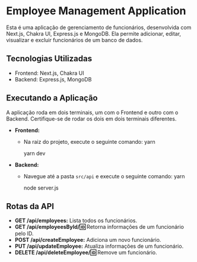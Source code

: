 # Employee Management Application

Esta é uma aplicação de gerenciamento de funcionários, desenvolvida com Next.js, Chakra UI, Express.js e MongoDB. 
Ela permite adicionar, editar, visualizar e excluir funcionários de um banco de dados.

## Tecnologias Utilizadas
- Frontend: Next.js, Chakra UI
- Backend: Express.js, MongoDB


## Executando a Aplicação
A aplicação roda em dois terminais, um com o Frontend e outro com o Backend. Certifique-se de rodar os dois em dois terminais diferentes.

- **Frontend:**
  - Na raiz do projeto, execute o seguinte comando:
    yarn
    
    yarn dev
    
- **Backend:**
  - Navegue até a pasta `src/api` e execute o seguinte comando:
    yarn
    
    node server.js
    

## Rotas da API
- **GET /api/employees:** Lista todos os funcionários.
- **GET /api/employeesById/:id:** Retorna informações de um funcionário pelo ID.
- **POST /api/createEmployee:** Adiciona um novo funcionário.
- **PUT /api/updateEmployee:** Atualiza informações de um funcionário.
- **DELETE /api/deleteEmployee/:id:** Remove um funcionário.
